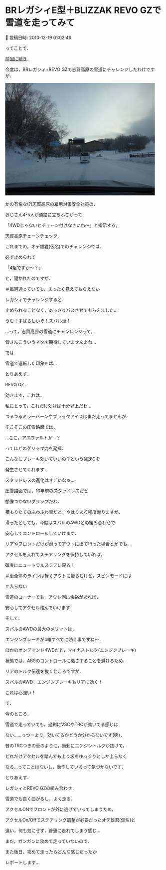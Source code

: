 # BRレガシィE型＋BLIZZAK REVO GZで雪道を走ってみて

📅 投稿日時: 2013-12-19 01:02:46

ってことで．





[前回に続き](e98f3e52101a254cf4fedcb46fa5123bb.md)．


今度は，BRレガシィ+REVO GZで志賀高原の雪道にチャレンジしたわけですが．




![a65c6649998c54937e168087feee4eb2.jpg](images/a65c6649998c54937e168087feee4eb2.jpg)







かの有名な(?)志賀高原の雇用対策安全対策の．


おじさん4-5人が道路に立ちふさがって


「4WDじゃないとチェーン付けなさいね～」と指示する，


志賀高原チェーンチェック．





これまでの，オデ雄君(仮名)でのチャレンジでは．


必ず止められて


「4駆ですか～？」


と，聞かれたのですが．


＃毎週通っていても，まったく覚えてもらえない





レガシィでチャレンジすると．


止められることなく，あっさりパスさせてもらえました…


うむ！すばらしいぞ！スバル車！





…って，志賀高原の雪道にチャンレンジって，


皆さんこういうネタを期待していませんよね…





では．


雪道で運転した印象をば…





とりあえず．


REVO GZ．


効きます．これは．


私にとって，これだけ効けば十分以上だわ…





つるつるミラーバーンやブラックアイスはまだ走ってませんが．


そこそこの圧雪路面では．


…ここ，アスファルトか…？


ってほどのグリップ力を発揮．


こんなにブレーキ効いていいの？という減速Gを


発生させてくれます．





スタッドレスの進化はすごいなぁ…


圧雪路面では，10年前のスタッドレスだと


想像つかないグリップだわ．





積もりたてのふわふわ雪だと，やはりある程度滑りますが．


滑ったとしても，今度はスバルのAWDとの組み合わせで


安心してコントロールしていけます．


リアやフロントだけが滑ってアウトに出て行った場合とかでも，


アクセルを入れてステアリングを保持していれば，


確実にニュートラルステアに戻る！


＃車全体のラインは軽くアウトに膨らむけど，スピンモードには


＃入らない


雪道のコーナーでも，アウト側に余裕があれば，


安心してアクセル踏んでいけます．





そして．


スバルのAWDの最大のメリットは．


エンジンブレーキが4輪すべてに効く事ですね～．


ほかのオンデマンド4WDだと，マイナストルク(エンジンブレーキ)


状態では，ABSのコントロールに悪さすることを避けるため，


リアのトルク伝達を抜くところですが．


スバルのAWD，エンジンブレーキもリアに効く！


これは心強い！





で．


今のところ．


雪道で走っていても，過剰にVSCやTRCが効いてる感じは


ない……っつーより，効いてるかどうか分からないです(笑）．


昔のTRCつきの車のように，過剰にエンジントルクが抜けて，


どれだけアクセルを踏んでも上り坂をゆっくりとしか上らなく


なる…ってことはないし，動作しているって気づかないです．





とりあえず．


レガシィとREVO GZの組み合わせ．


雪道でも良く曲がるし，よく走る．


アクセルONでフロントが外に逃げていってしまうため，


アクセルOn/Offでステアリング調整が必要だったオデ雄君(仮名)と


違い，何も気にせず，普通に走れてしまう感じ…





まだ，ガンガンに攻めて走っていないので．


また後日，攻めて走ったらどんな感じだったか


レポートします…
